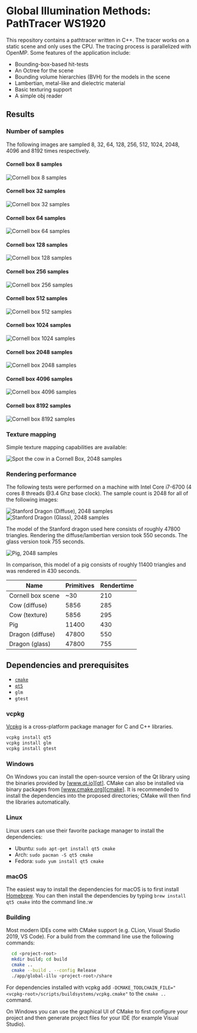 
# Global Illumination Methods: PathTracer WS1920

This repository contains a pathtracer written in C++. The tracer works on a static scene and only uses the CPU. The tracing process is parallelized with OpenMP. Some features of the application include:

- Bounding-box-based hit-tests
- An Octree for the scene
- Bounding volume hierarchies (BVH) for the models in the scene
- Lambertian, metal-like and dielectric material
- Basic texturing support
- A simple obj reader

## Results

### Number of samples

The following images are sampled 8, 32, 64, 128, 256, 512, 1024, 2048, 4096 and 8192 times respectively.

#### Cornell box 8 samples

![Cornell box 8 samples][cornell-8]

#### Cornell box 32 samples

![Cornell box 32 samples][cornell-32]

#### Cornell box 64 samples

![Cornell box 64 samples][cornell-64]

#### Cornell box 128 samples

![Cornell box 128 samples][cornell-128]

#### Cornell box 256 samples

![Cornell box 256 samples][cornell-256]

#### Cornell box 512 samples

![Cornell box 512 samples][cornell-512]

#### Cornell box 1024 samples

![Cornell box 1024 samples][cornell-1024]

#### Cornell box 2048 samples

![Cornell box 2048 samples][cornell-2048]

#### Cornell box 4096 samples

![Cornell box 4096 samples][cornell-4096]

#### Cornell box 8192 samples

![Cornell box 8192 samples][cornell-8192]

### Texture mapping

Simple texture mapping capabilities are available:

![Spot the cow in a Cornell Box, 2048 samples][spot]

### Rendering performance

The following tests were performed on a machine with Intel Core i7-6700 (4 cores 8 threads @3.4 Ghz base clock). The sample count is 2048 for all of the following images:

![Stanford Dragon (Diffuse), 2048 samples][dragon-lambertian]
![Stanford Dragon (Glass), 2048 samples][dragon-dielectric]

The model of the Stanford dragon used here consists of roughly 47800 triangles. Rendering the diffuse/lambertian version took 550 seconds. The glass version took 755 seconds.

![Pig, 2048 samples][pig]

In comparison, this model of a pig consists of roughly 11400 triangles and was rendered in 430 seconds.

| Name              | Primitives    | Rendertime    |
| ----------------- | ------------- | ------------- |
| Cornell box scene | ~30           | 210           |
| Cow (diffuse)     | 5856          | 285           |
| Cow (texture)     | 5856          | 295           |
| Pig               | 11400         | 430           |
| Dragon (diffuse)  | 47800         | 550           |
| Dragon (glass)    | 47800         | 755           |

## Dependencies and prerequisites

- [`cmake`][cmake]
- [`qt5`][qt]
- `glm`
- `gtest`

### vcpkg

[Vcpkg][vcpkg] is a cross-platform package manager for C and C++ libraries.

```bash
vcpkg install qt5
vcpkg install glm
vcpkg install gtest
```

### Windows

On Windows you can install the open-source version of the Qt library using the binaries provided by [www.qt.io][qt]. CMake can also be installed via binary packages from [www.cmake.org][cmake]. It is recommended to install the dependencies into the proposed directories; CMake will then find the libraries automatically.

### Linux

Linux users can use their favorite package manager to install the dependencies:

- Ubuntu: `sudo apt-get install qt5 cmake`
- Arch: `sudo pacman -S qt5 cmake`
- Fedora: `sudo yum install qt5 cmake`

### macOS

The easiest way to install the dependencies for macOS is to first install [Homebrew][brew]. You can then install the dependencies by typing `brew install qt5 cmake` into the command line.:w

### Building

Most modern IDEs come with CMake support (e.g. CLion, Visual Studio 2019, VS Code). For a build from the command line use the following commands:

```Bash
  cd <project-root>
  mkdir build; cd build
  cmake ..
  cmake --build . --config Release
  ./app/global-illu <project-root>/share
```

For dependencies installed with vcpkg add `-DCMAKE_TOOLCHAIN_FILE="<vcpkg-root>/scripts/buildsystems/vcpkg.cmake"` to the `cmake ..` command.

On Windows you can use the graphical UI of CMake to first configure your project and then generate project files for your IDE (for example Visual Studio).

[qt]: https://www.qt.io/download-open-source/
[cmake]: https://cmake.org/download/
[brew]: www.brew.sh
[vcpkg]: https://github.com/Microsoft/vcpkg

[cornell-8]: ./results/cornell-8.png "Cornell box 8 samples"
[cornell-32]: ./results/cornell-32.png "Cornell box 32 samples"
[cornell-64]: ./results/cornell-64.png "Cornell box 64 samples"
[cornell-128]: ./results/cornell-128.png "Cornell box 128 samples"
[cornell-256]: ./results/cornell-256.png "Cornell box 256 samples"
[cornell-512]: ./results/cornell-512.png "Cornell box 512 samples"
[cornell-1024]: ./results/cornell-1024.png "Cornell box 1024 samples"
[cornell-2048]: ./results/cornell-2048.png "Cornell box 2048 samples"
[cornell-4096]: ./results/cornell-4096.png "Cornell box 4096 samples"
[cornell-8192]: ./results/cornell-8192.png "Cornell box 8192 samples"
[spot]: ./results/spot-2048.png "Spot in Cornell box, 2048 samples"
[dragon-dielectric]: ./results/dragon-2048.png "Stanford Dragon (Glass) in Cornell box, 2048 samples"
[dragon-lambertian]: ./results/dragon-2048-lambertian.png "Stanford Dragon (Diffuse) in Cornell box, 2048 samples"
[pig]: ./results/pig-2048.png "Pig in Cornell box, 2048 samples"
